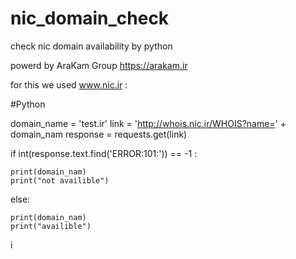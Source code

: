 # nic_domain_check
check nic domain availability by python

powerd by AraKam Group
https://arakam.ir


for this we used www.nic.ir :

#Python

domain_name = 'test.ir'
link = 'http://whois.nic.ir/WHOIS?name=' + domain_nam
response = requests.get(link)

if int(response.text.find('ERROR:101:')) == -1 :

  	print(domain_nam)
  	print("not availible")
	
else:

  	print(domain_nam)
  	print("availible")
i
